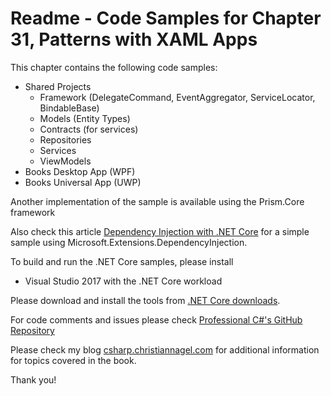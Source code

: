 # Readme - Code Samples for Chapter 31, Patterns with XAML Apps

This chapter contains the following code samples:

* Shared Projects
    * Framework (DelegateCommand, EventAggregator, ServiceLocator, BindableBase)
    * Models (Entity Types)
    * Contracts (for services)
    * Repositories
    * Services
    * ViewModels
* Books Desktop App (WPF)
* Books Universal App (UWP)

Another implementation of the sample is available using the Prism.Core framework

Also check this article [Dependency Injection with .NET Core](https://csharp.christiannagel.com/2016/06/04/dependencyinjection/, "Dependency Injection with .NET Core") for a simple sample using Microsoft.Extensions.DependencyInjection.

To build and run the .NET Core samples, please install
* Visual Studio 2017 with the .NET Core workload

Please download and install the tools from [.NET Core downloads](https://www.microsoft.com/net/core#windows).
 
For code comments and issues please check [Professional C#'s GitHub Repository](https://github.com/ProfessionalCSharp/ProfessionalCSharp6)

Please check my blog [csharp.christiannagel.com](https://csharp.christiannagel.com "csharp.christiannagel.com") for additional information for topics covered in the book.

Thank you!